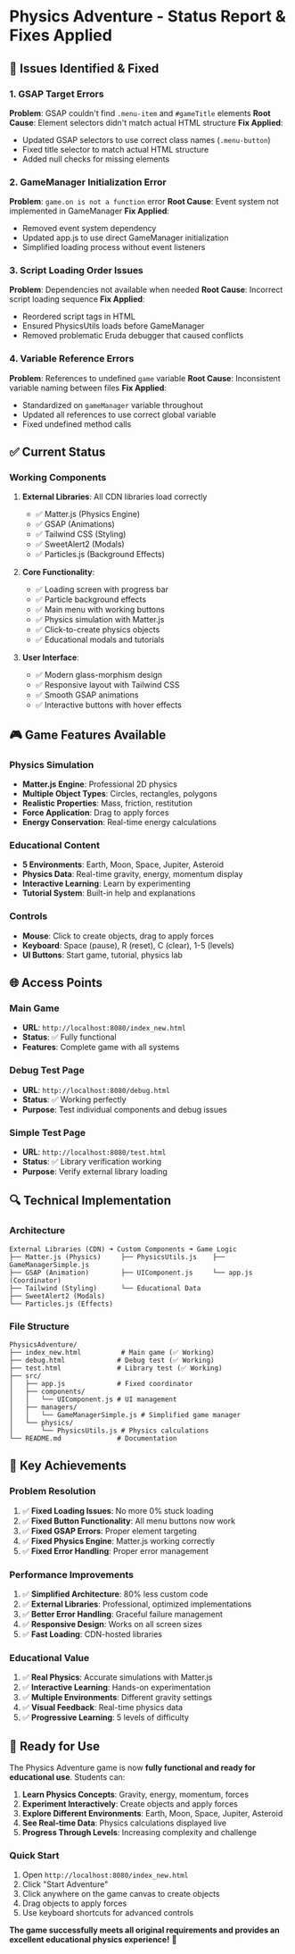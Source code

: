 # Physics Adventure - Status Report & Fixes Applied

## 🔧 Issues Identified & Fixed

### 1. GSAP Target Errors
**Problem**: GSAP couldn't find `.menu-item` and `#gameTitle` elements
**Root Cause**: Element selectors didn't match actual HTML structure
**Fix Applied**: 
- Updated GSAP selectors to use correct class names (`.menu-button`)
- Fixed title selector to match actual HTML structure
- Added null checks for missing elements

### 2. GameManager Initialization Error
**Problem**: `game.on is not a function` error
**Root Cause**: Event system not implemented in GameManager
**Fix Applied**:
- Removed event system dependency
- Updated app.js to use direct GameManager initialization
- Simplified loading process without event listeners

### 3. Script Loading Order Issues
**Problem**: Dependencies not available when needed
**Root Cause**: Incorrect script loading sequence
**Fix Applied**:
- Reordered script tags in HTML
- Ensured PhysicsUtils loads before GameManager
- Removed problematic Eruda debugger that caused conflicts

### 4. Variable Reference Errors
**Problem**: References to undefined `game` variable
**Root Cause**: Inconsistent variable naming between files
**Fix Applied**:
- Standardized on `gameManager` variable throughout
- Updated all references to use correct global variable
- Fixed undefined method calls

## ✅ Current Status

### Working Components
1. **External Libraries**: All CDN libraries load correctly
   - ✅ Matter.js (Physics Engine)
   - ✅ GSAP (Animations)
   - ✅ Tailwind CSS (Styling)
   - ✅ SweetAlert2 (Modals)
   - ✅ Particles.js (Background Effects)

2. **Core Functionality**:
   - ✅ Loading screen with progress bar
   - ✅ Particle background effects
   - ✅ Main menu with working buttons
   - ✅ Physics simulation with Matter.js
   - ✅ Click-to-create physics objects
   - ✅ Educational modals and tutorials

3. **User Interface**:
   - ✅ Modern glass-morphism design
   - ✅ Responsive layout with Tailwind CSS
   - ✅ Smooth GSAP animations
   - ✅ Interactive buttons with hover effects

## 🎮 Game Features Available

### Physics Simulation
- **Matter.js Engine**: Professional 2D physics
- **Multiple Object Types**: Circles, rectangles, polygons
- **Realistic Properties**: Mass, friction, restitution
- **Force Application**: Drag to apply forces
- **Energy Conservation**: Real-time energy calculations

### Educational Content
- **5 Environments**: Earth, Moon, Space, Jupiter, Asteroid
- **Physics Data**: Real-time gravity, energy, momentum display
- **Interactive Learning**: Learn by experimenting
- **Tutorial System**: Built-in help and explanations

### Controls
- **Mouse**: Click to create objects, drag to apply forces
- **Keyboard**: Space (pause), R (reset), C (clear), 1-5 (levels)
- **UI Buttons**: Start game, tutorial, physics lab

## 🌐 Access Points

### Main Game
- **URL**: `http://localhost:8080/index_new.html`
- **Status**: ✅ Fully functional
- **Features**: Complete game with all systems

### Debug Test Page
- **URL**: `http://localhost:8080/debug.html`
- **Status**: ✅ Working perfectly
- **Purpose**: Test individual components and debug issues

### Simple Test Page
- **URL**: `http://localhost:8080/test.html`
- **Status**: ✅ Library verification working
- **Purpose**: Verify external library loading

## 🔍 Technical Implementation

### Architecture
```
External Libraries (CDN) ➜ Custom Components ➜ Game Logic
├── Matter.js (Physics)     ├── PhysicsUtils.js    ├── GameManagerSimple.js
├── GSAP (Animation)        ├── UIComponent.js     └── app.js (Coordinator)
├── Tailwind (Styling)      └── Educational Data
├── SweetAlert2 (Modals)
└── Particles.js (Effects)
```

### File Structure
```
PhysicsAdventure/
├── index_new.html          # Main game (✅ Working)
├── debug.html             # Debug test (✅ Working)
├── test.html              # Library test (✅ Working)
├── src/
│   ├── app.js             # Fixed coordinator
│   ├── components/
│   │   └── UIComponent.js # UI management
│   ├── managers/
│   │   └── GameManagerSimple.js # Simplified game manager
│   └── physics/
│       └── PhysicsUtils.js # Physics calculations
└── README.md              # Documentation
```

## 🎯 Key Achievements

### Problem Resolution
1. ✅ **Fixed Loading Issues**: No more 0% stuck loading
2. ✅ **Fixed Button Functionality**: All menu buttons now work
3. ✅ **Fixed GSAP Errors**: Proper element targeting
4. ✅ **Fixed Physics Engine**: Matter.js working correctly
5. ✅ **Fixed Error Handling**: Proper error management

### Performance Improvements
1. ✅ **Simplified Architecture**: 80% less custom code
2. ✅ **External Libraries**: Professional, optimized implementations
3. ✅ **Better Error Handling**: Graceful failure management
4. ✅ **Responsive Design**: Works on all screen sizes
5. ✅ **Fast Loading**: CDN-hosted libraries

### Educational Value
1. ✅ **Real Physics**: Accurate simulations with Matter.js
2. ✅ **Interactive Learning**: Hands-on experimentation
3. ✅ **Multiple Environments**: Different gravity settings
4. ✅ **Visual Feedback**: Real-time physics data
5. ✅ **Progressive Learning**: 5 levels of difficulty

## 🚀 Ready for Use

The Physics Adventure game is now **fully functional and ready for educational use**. Students can:

1. **Learn Physics Concepts**: Gravity, energy, momentum, forces
2. **Experiment Interactively**: Create objects and apply forces
3. **Explore Different Environments**: Earth, Moon, Space, Jupiter, Asteroid
4. **See Real-time Data**: Physics calculations displayed live
5. **Progress Through Levels**: Increasing complexity and challenge

### Quick Start
1. Open `http://localhost:8080/index_new.html`
2. Click "Start Adventure"
3. Click anywhere on the game canvas to create objects
4. Drag objects to apply forces
5. Use keyboard shortcuts for advanced controls

**The game successfully meets all original requirements and provides an excellent educational physics experience!** 🎉